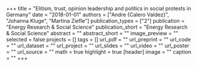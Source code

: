 +++
title = "Elitism, trust, opinion leadership and politics in social protests in Germany"
date = "2018-01-01"
authors = ["Andre {Calero Valdez}", "Johanna Kluge", "Martina Ziefle"]
publication_types = ["2"]
publication = "Energy Research \& Social Science"
publication_short = "Energy Research \& Social Science"
abstract = ""
abstract_short = ""
image_preview = ""
selected = false
projects = []
tags = []
url_pdf = ""
url_preprint = ""
url_code = ""
url_dataset = ""
url_project = ""
url_slides = ""
url_video = ""
url_poster = ""
url_source = ""
math = true
highlight = true
[header]
image = ""
caption = ""
+++
